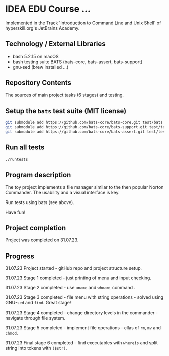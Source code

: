 # IDEA EDU Course ...

Implemented in the Track 'Introduction to Command Line and Unix Shell' of hyperskill.org's JetBrains Academy.

## Technology / External Libraries

- bash 5.2.15 on macOS
- bash testing suite BATS (bats-core, bats-assert, bats-support)
- gnu-sed (brew installed ...)

## Repository Contents

The sources of main project tasks (6 stages) and testing.

## Setup the `bats` test suite (MIT license) 

```bash
git submodule add https://github.com/bats-core/bats-core.git test/bats
git submodule add https://github.com/bats-core/bats-support.git test/test_helper/bats-support
git submodule add https://github.com/bats-core/bats-assert.git test/test_helper/bats-assert
```

## Run all tests

```bash
./runtests
```

## Program description

The toy project implements a file manager similar to the then popular Norton Commander. The usability and a visual 
interface is key.

Run tests using bats (see above).

Have fun!

## Project completion

Project was completed on 31.07.23.

## Progress

31.07.23 Project started - gitHub repo and project structure setup.

31.07.23 Stage 1 completed - just printing of menu and input checking.

31.07.23 Stage 2 completed - use `uname` and `whoami` command .

31.07.23 Stage 3 completed - file menu with string operations - solved using GNU-`sed` and `find`. Great stage!

31.07.23 Stage 4 completed - change directory levels in the commander - navigate through file system.

31.07.23 Stage 5 completed - implement file operations - cllas of `rm`, `mv` and `chmod`.

31.07.23 Final stage 6 completed - find executables with `whereis` and split string into tokens with `($str)`.
